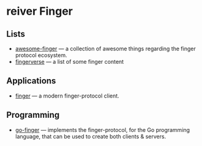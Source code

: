 # reiver Finger

## Lists

* [awesome-finger](https://github.com/reiver/awesome-finger) — a collection of awesome things regarding the finger protocol ecosystem.
* [fingerverse](https://github.com/reiver/fingerverse) — a list of some finger content

## Applications

* [finger](https://github.com/reiver/finger) — a modern finger-protocol client.

## Programming

* [go-finger](https://github.com/reiver/go-finger) — implements the finger-protocol, for the Go programming language, that can be used to create both clients & servers.
